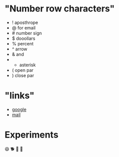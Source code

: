# "Number row characters"
- ! aposthrope
- @ for email
- \# number sign
- $ dooollars
- % percent
- ^ arrow
- & and
- * asterisk
- ( open par
- ) close par
# "links"
* [google](google.com)
* [mail](gmail.com)
# Experiments
😄 🐕 👋 🦴
